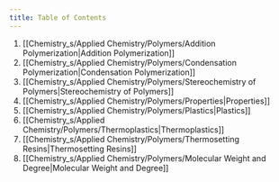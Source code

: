 ```yaml
---
title: Table of Contents
---
```


1. [[Chemistry_s/Applied Chemistry/Polymers/Addition Polymerization|Addition Polymerization]]
2. [[Chemistry_s/Applied Chemistry/Polymers/Condensation Polymerization|Condensation Polymerization]]
3. [[Chemistry_s/Applied Chemistry/Polymers/Stereochemistry of Polymers|Stereochemistry of Polymers]]
4. [[Chemistry_s/Applied Chemistry/Polymers/Properties|Properties]]
5. [[Chemistry_s/Applied Chemistry/Polymers/Plastics|Plastics]]
6. [[Chemistry_s/Applied Chemistry/Polymers/Thermoplastics|Thermoplastics]]
7. [[Chemistry_s/Applied Chemistry/Polymers/Thermosetting Resins|Thermosetting Resins]]
8. [[Chemistry_s/Applied Chemistry/Polymers/Molecular Weight and Degree|Molecular Weight and Degree]]